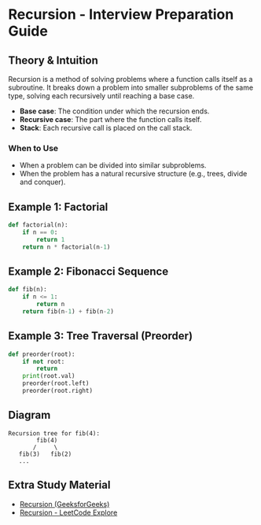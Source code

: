 # Recursion - Interview Preparation Guide

## Theory & Intuition
Recursion is a method of solving problems where a function calls itself as a subroutine. It breaks down a problem into smaller subproblems of the same type, solving each recursively until reaching a base case.

- **Base case**: The condition under which the recursion ends.
- **Recursive case**: The part where the function calls itself.
- **Stack**: Each recursive call is placed on the call stack.

### When to Use
- When a problem can be divided into similar subproblems.
- When the problem has a natural recursive structure (e.g., trees, divide and conquer).

## Example 1: Factorial
```python
def factorial(n):
    if n == 0:
        return 1
    return n * factorial(n-1)
```

## Example 2: Fibonacci Sequence
```python
def fib(n):
    if n <= 1:
        return n
    return fib(n-1) + fib(n-2)
```

## Example 3: Tree Traversal (Preorder)
```python
def preorder(root):
    if not root:
        return
    print(root.val)
    preorder(root.left)
    preorder(root.right)
```

## Diagram
```
Recursion tree for fib(4):
        fib(4)
       /     \
   fib(3)   fib(2)
   ...
```

## Extra Study Material
- [Recursion (GeeksforGeeks)](https://www.geeksforgeeks.org/recursion/)
- [Recursion - LeetCode Explore](https://leetcode.com/explore/learn/card/recursion-i/)
